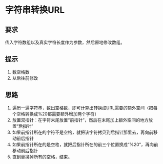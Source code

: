 
# 字符串转换URL

## 要求
传入字符数组以及真实字符长度作为参数，然后原地修改数组。

## 提示
1. 数空格数
2. 从后往前修改

## 思路
1. 遍历一遍字符串，数出空格数，即可计算出转换成URL需要的额外空间（把每个空格转换成%20都需要额外增加两个字符）
2. 放置双指针：在字符末尾放置“前指针”，然后在末尾加上额外空间的地方放置“后指针”
3. 如果前指针所在的字符不是空格，就把该字符拷贝到后指针那里去，再向前移动前后指针
4. 如果前指针所在的是空格，就把后指针所在的前三个位置换成“%20”，再向前移动前后指针
5. 直到替换掉所有的空格，结束。

